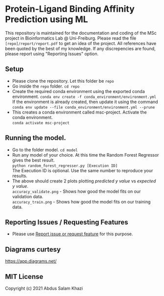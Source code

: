 # Protein-Ligand Binding Affinity Prediction using ML
This repository is maintained for the documentation and coding of the MSc project in Bioinformatics Lab @ Uni-Freiburg.
Please read the file `[repo]/report/report.pdf` to get an idea of the project.
All references have been quoted by the best of my knowledge. If any discrepencies are found, please report using "Reporting Issues" option.

## Setup
* Please clone the repository. Let this folder be `repo`
* Go inside the `repo` folder. `cd repo`
* Create the required conda environment using the exported conda environment.
`conda env create -f conda_environment/environment.yml`
If the environment is already created, then update it using the command
`conda env update --file conda_environment/environment.yml --prune`
* This creates a conda environment called msc-project. Activate the conda environment.  
`conda activate msc-project`

## Running the model.
* Go to the folder model. `cd model`
* Run any model of your choice. At this time the Random Forest Regressor gives the best result.  
``python random_forest_regresser.py [Execution ID]``  
The Execution ID is optional. Use the same number to reproduce your results.
* The above should create 2 plots plotting *predicted y value* vs *expected y value*.  
`accuracy_validate.png` - Shows how good the model fits on our validation data.  
`accuracy_train.png` - Shows how good the model fits on our training data.

## Reporting Issues / Requesting Features
* Please use [Report issue or request feature](https://github.com/abduskhazi/MSc-Project/issues "Named link title") for this purpose.

## Diagrams curtesy
https://app.diagrams.net/

## MIT License
Copyright (c) 2021 Abdus Salam Khazi

